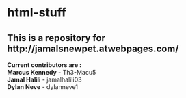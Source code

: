 # html-stuff

<h2>This is a repository for http://jamalsnewpet.atwebpages.com/</h2>

<strong>Current contributors are :</strong>
<br>
<strong>Marcus Kennedy</strong> - Th3-Macu5
<br>
<strong>Jamal Halili</strong> - jamalhalili03
<br>
<strong>Dylan Neve</strong> - dylanneve1
<br>
